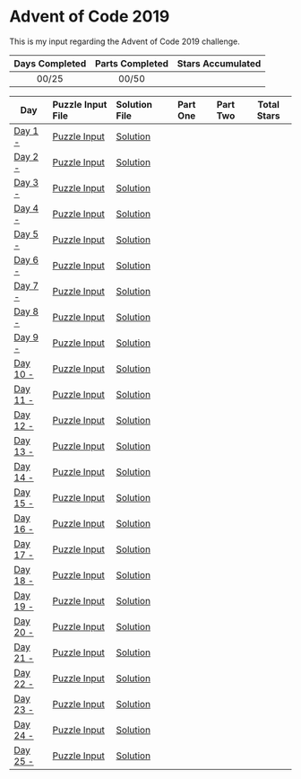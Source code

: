 # Advent of Code 2019
This is my input regarding the Advent of Code 2019 challenge.

<!-- Mark done as :star: -->

| Days Completed | Parts Completed | Stars Accumulated |
| :------------: | :-------------: | :---------------: |
| 00/25          | 00/50           |                   |

| Day                                               | Puzzle Input File         | Solution File           | Part One | Part Two | Total Stars   |
| ------------------------------------------------- | :------------------------ | :---------------------- | :------: | :------: | :-----------: |
| [Day 1 - ][DAY_1]                                 | [Puzzle Input][PUZZLE_1]  | [Solution][SOLUTION_1]  |    |    |   |
| [Day 2 - ][DAY_2]                                 | [Puzzle Input][PUZZLE_2]  | [Solution][SOLUTION_2]  |    |    |   |
| [Day 3 - ][DAY_3]                                 | [Puzzle Input][PUZZLE_3]  | [Solution][SOLUTION_3]  |    |    |   |
| [Day 4 - ][DAY_4]                                 | [Puzzle Input][PUZZLE_4]  | [Solution][SOLUTION_4]  |    |    |   |
| [Day 5 - ][DAY_5]                                 | [Puzzle Input][PUZZLE_5]  | [Solution][SOLUTION_5]  |    |    |   |
| [Day 6 - ][DAY_6]                                 | [Puzzle Input][PUZZLE_6]  | [Solution][SOLUTION_6]  |    |    |   |
| [Day 7 - ][DAY_7]                                 | [Puzzle Input][PUZZLE_7]  | [Solution][SOLUTION_7]  |    |    |   |
| [Day 8 - ][DAY_8]                                 | [Puzzle Input][PUZZLE_8]  | [Solution][SOLUTION_8]  |    |    |   |
| [Day 9 - ][DAY_9]                                 | [Puzzle Input][PUZZLE_9]  | [Solution][SOLUTION_9]  |    |    |   |
| [Day 10 - ][DAY_10]                               | [Puzzle Input][PUZZLE_10] | [Solution][SOLUTION_10] |    |    |   |
| [Day 11 - ][DAY_11]                               | [Puzzle Input][PUZZLE_11] | [Solution][SOLUTION_11] |    |    |   |
| [Day 12 - ][DAY_12]                               | [Puzzle Input][PUZZLE_12] | [Solution][SOLUTION_12] |    |    |   |
| [Day 13 - ][DAY_13]                               | [Puzzle Input][PUZZLE_13] | [Solution][SOLUTION_13] |    |    |   |
| [Day 14 - ][DAY_14]                               | [Puzzle Input][PUZZLE_14] | [Solution][SOLUTION_14] |    |    |   |
| [Day 15 - ][DAY_15]                               | [Puzzle Input][PUZZLE_15] | [Solution][SOLUTION_15] |    |    |   |
| [Day 16 - ][DAY_16]                               | [Puzzle Input][PUZZLE_16] | [Solution][SOLUTION_16] |    |    |   |
| [Day 17 - ][DAY_17]                               | [Puzzle Input][PUZZLE_17] | [Solution][SOLUTION_17] |    |    |   |
| [Day 18 - ][DAY_18]                               | [Puzzle Input][PUZZLE_18] | [Solution][SOLUTION_18] |    |    |   |
| [Day 19 - ][DAY_19]                               | [Puzzle Input][PUZZLE_19] | [Solution][SOLUTION_19] |    |    |   |
| [Day 20 - ][DAY_20]                               | [Puzzle Input][PUZZLE_20] | [Solution][SOLUTION_20] |    |    |   |
| [Day 21 - ][DAY_21]                               | [Puzzle Input][PUZZLE_21] | [Solution][SOLUTION_21] |    |    |   |
| [Day 22 - ][DAY_22]                               | [Puzzle Input][PUZZLE_22] | [Solution][SOLUTION_22] |    |    |   |
| [Day 23 - ][DAY_23]                               | [Puzzle Input][PUZZLE_23] | [Solution][SOLUTION_23] |    |    |   |
| [Day 24 - ][DAY_24]                               | [Puzzle Input][PUZZLE_24] | [Solution][SOLUTION_24] |    |    |   |
| [Day 25 - ][DAY_25]                               | [Puzzle Input][PUZZLE_25] | [Solution][SOLUTION_25] |    |    |   |

<!-- Link to the days in Advent of Code -->
[DAY_1]:  https://adventofcode.com/2019/day/1
[DAY_2]:  https://adventofcode.com/2019/day/2
[DAY_3]:  https://adventofcode.com/2019/day/3
[DAY_4]:  https://adventofcode.com/2019/day/4
[DAY_5]:  https://adventofcode.com/2019/day/5
[DAY_6]:  https://adventofcode.com/2019/day/6
[DAY_7]:  https://adventofcode.com/2019/day/7
[DAY_8]:  https://adventofcode.com/2019/day/8
[DAY_9]:  https://adventofcode.com/2019/day/9
[DAY_10]: https://adventofcode.com/2019/day/10
[DAY_11]: https://adventofcode.com/2019/day/11
[DAY_12]: https://adventofcode.com/2019/day/12
[DAY_13]: https://adventofcode.com/2019/day/13
[DAY_14]: https://adventofcode.com/2019/day/14
[DAY_15]: https://adventofcode.com/2019/day/15
[DAY_16]: https://adventofcode.com/2019/day/16
[DAY_17]: https://adventofcode.com/2019/day/17
[DAY_18]: https://adventofcode.com/2019/day/18
[DAY_19]: https://adventofcode.com/2019/day/19
[DAY_20]: https://adventofcode.com/2019/day/20
[DAY_21]: https://adventofcode.com/2019/day/21
[DAY_22]: https://adventofcode.com/2019/day/22
[DAY_23]: https://adventofcode.com/2019/day/23
[DAY_24]: https://adventofcode.com/2019/day/24
[DAY_25]: https://adventofcode.com/2019/day/25

<!-- Link to the local Solution File -->
[SOLUTION_1]:  Day%201/Day%201%20-%20
[SOLUTION_2]:  Day%202/Day%202%20-%20
[SOLUTION_3]:  Day%203/Day%203%20-%20
[SOLUTION_4]:  Day%204/Day%204%20-%20
[SOLUTION_5]:  Day%205/Day%205%20-%20
[SOLUTION_6]:  Day%206/Day%206%20-%20
[SOLUTION_7]:  Day%207/Day%207%20-%20
[SOLUTION_8]:  Day%208/Day%208%20-%20
[SOLUTION_9]:  Day%209/Day%209%20-%20
[SOLUTION_10]: Day%2010/Day%2010%20-%20
[SOLUTION_11]: Day%2011/Day%2011%20-%20
[SOLUTION_12]: Day%2012/Day%2012%20-%20
[SOLUTION_13]: Day%2013/Day%2013%20-%20
[SOLUTION_14]: Day%2014/Day%2014%20-%20
[SOLUTION_15]: Day%2015/Day%2015%20-%20
[SOLUTION_16]: Day%2016/Day%2016%20-%20
[SOLUTION_17]: Day%2017/Day%2017%20-%20
[SOLUTION_18]: Day%2018/Day%2018%20-%20
[SOLUTION_19]: Day%2019/Day%2019%20-%20
[SOLUTION_20]: Day%2020/Day%2020%20-%20
[SOLUTION_21]: Day%2021/Day%2021%20-%20
[SOLUTION_22]: Day%2022/Day%2022%20-%20
[SOLUTION_23]: Day%2023/Day%2023%20-%20
[SOLUTION_24]: Day%2024/Day%2024%20-%20
[SOLUTION_25]: Day%2025/Day%2025%20-%20

<!-- Link to the local Puzzle Input File -->
[PUZZLE_1]:  Day%201/
[PUZZLE_2]:  Day%202/
[PUZZLE_3]:  Day%203/
[PUZZLE_4]:  Day%204/
[PUZZLE_5]:  Day%205/
[PUZZLE_6]:  Day%206/
[PUZZLE_7]:  Day%207/
[PUZZLE_8]:  Day%208/
[PUZZLE_9]:  Day%209/
[PUZZLE_10]: Day%2010
[PUZZLE_11]: Day%2011
[PUZZLE_12]: Day%2012
[PUZZLE_13]: Day%2013
[PUZZLE_14]: Day%2014
[PUZZLE_15]: Day%2015
[PUZZLE_16]: Day%2016
[PUZZLE_17]: Day%2017/
[PUZZLE_18]: Day%2018/
[PUZZLE_19]: Day%2019/
[PUZZLE_20]: Day%2020/
[PUZZLE_21]: Day%2021/
[PUZZLE_22]: Day%2022/
[PUZZLE_23]: Day%2023/
[PUZZLE_24]: Day%2024/
[PUZZLE_25]: Day%2025/
